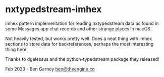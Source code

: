 # nxtypedstream-imhex

imhex pattern implementation for reading nxtypedstream data as found
in some Messages.app chat records and other strange places in macOS.

Not heavily tested, but works pretty well. Does a neat thing with imhex
sections to store data for backreferences, perhaps the most interesting
thing here.

Thanks to dgelessus and the python-typedstream package they released!

Feb 2023 - Ben Garney <ben@theengine.co>
